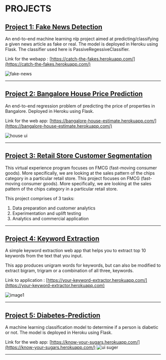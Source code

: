 # PROJECTS

## [**Project 1: Fake News Detection**](https://github.com/shrutibalan4591/Fake-News-Detection)

An end-to-end machine learning nlp project aimed at predicting/classifying a given news article as fake or real. The model is deployed in Heroku using Flask. The classifier used here is PassiveRegessiveClassifier.

Link for the webapp : [https://catch-the-fakes.herokuapp.com/](https://catch-the-fakes.herokuapp.com/)

![fake-news](https://user-images.githubusercontent.com/77207245/132998643-7e068d64-ce30-4237-b542-6858dea33f1a.gif)

************************************************************************************************
## [**Project 2: Bangalore House Price Prediction**](https://github.com/shrutibalan4591/Bangalore-House-Price-Prediction)

An end-to-end regression problem of predicting the price of properties in Bangalore. Deployed in Heroku using Flask.

Link for the web app: [https://bangalore-house-estimate.herokuapp.com/](https://bangalore-house-estimate.herokuapp.com/)

![house ui](https://user-images.githubusercontent.com/77207245/133029317-d90d0cff-1e8a-483c-88bf-51c86665bc4b.PNG)

************************************************************************************************
## [**Project 3: Retail Store Customer Segmentation**](https://github.com/shrutibalan4591/Retail-Store-Customer-Segmentation)

This virtual experience program focuses on FMCG (fast-moving consumer goods). More specifically, we are looking at the sales pattern of the chips category in a particular retail store. This project focuses on FMCG (fast-moving consumer goods). More specifically, we are looking at the sales pattern of the chips category in a particular retail store.

This project comprises of 3 tasks:

1. Data preparation and customer analytics
2. Experimentation and uplift testing
3. Analytics and commercial application

************************************************************************************************
## [**Project 4: Keyword Extraction**](https://github.com/shrutibalan4591/Keyword-Extraction)

A simple keyword extraction web app that helps you to extract top 10 keywords from the text that you input.

This app produces unigram words for keywords, but can also be modified to extract bigram, trigram or a combination of all three, keywords.

Link to application : [https://your-keyword-extractor.herokuapp.com/](https://your-keyword-extractor.herokuapp.com)

![image1](https://raw.githubusercontent.com/shrutibalan4591/Keyword-Extraction/main/Images/demo.gif)

************************************************************************************************
## [**Project 5: Diabetes-Prediction**](https://github.com/shrutibalan4591/Diabetes-Prediction)
A machine learning classification model to determine if a person is diabetic or not. The model is deployed in Heroku using Flask.

Link for the web app: [https://know-your-sugars.herokuapp.com/](https://know-your-sugars.herokuapp.com/)
![ui suger](https://user-images.githubusercontent.com/77207245/133021597-990e6556-4635-4449-af46-1c8975e2940a.PNG)

************************************************************************************************








